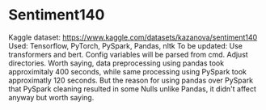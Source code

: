 # Sentiment140
Kaggle dataset: https://www.kaggle.com/datasets/kazanova/sentiment140
Used: Tensorflow, PyTorch, PySpark, Pandas, nltk
To be updated: Use transformers and bert. Config variables will be parsed from cmd. Adjust directories.
Worth saying, data preprocessing using pandas took approximitaly 400 seconds, while same processing using PySpark took approximatly 120 seconds. But the reason for using pandas over PySpark that PySpark cleaning resulted in some Nulls unlike Pandas, it didn't affect anyway but worth saying.
